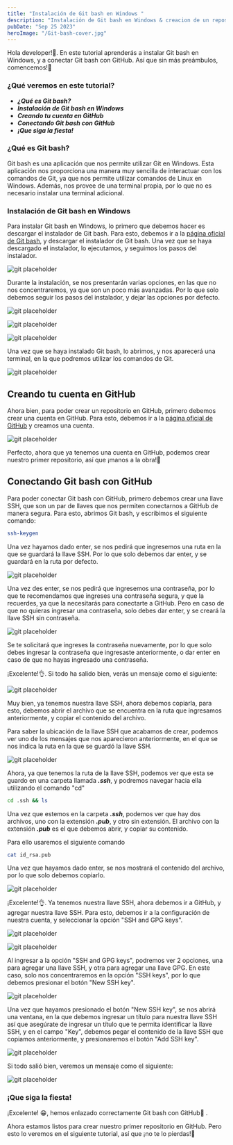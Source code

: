```yaml
---
title: "Instalación de Git bash en Windows "
description: "Instalación de Git bash en Windows & creacion de un repositorio en GitHub."
pubDate: "Sep 25 2023"
heroImage: "/Git-bash-cover.jpg"
---
```


Hola developer!👋. En este tutorial aprenderás a instalar Git bash en Windows, y a conectar Git bash con GitHub. Así que sin más preámbulos, comencemos!🚀

### ¿Qué veremos en este tutorial?

- **_¿Qué es Git bash?_**
- **_Instalación de Git bash en Windows_**
- **_Creando tu cuenta en GitHub_**
- **_Conectando Git bash con GitHub_**
- **_¡Que siga la fiesta!_**

### ¿Qué es Git bash?

Git bash es una aplicación que nos permite utilizar Git en Windows. Esta aplicación nos proporciona una manera muy sencilla de interactuar con los comandos de Git, ya que nos permite utilizar comandos de Linux en Windows. Además, nos provee de una terminal propia, por lo que no es necesario instalar una terminal adicional.

### Instalación de Git bash en Windows

Para instalar Git bash en Windows, lo primero que debemos hacer es descargar el instalador de Git bash. Para esto, debemos ir a la [página oficial de Git bash](https://git-scm.com/downloads), y descargar el instalador de Git bash. Una vez que se haya descargado el instalador, lo ejecutamos, y seguimos los pasos del instalador.

![git placeholder](/cover/git_tutorial/git-bash-site.png)

Durante la instalación, se nos presentarán varias opciones, en las que no nos concentraremos, ya que son un poco más avanzadas. Por lo que solo debemos seguir los pasos del instalador, y dejar las opciones por defecto.

![git placeholder](/cover/git_tutorial/bash-instalation.png)

![git placeholder](/cover/git_tutorial/git-bash-loading.png)

![git placeholder](/cover/git_tutorial/bash.png)

Una vez que se haya instalado Git bash, lo abrimos, y nos aparecerá una terminal, en la que podremos utilizar los comandos de Git.

![git placeholder](/cover/git_tutorial/bash-terminal.png)

## Creando tu cuenta en GitHub

Ahora bien, para poder crear un repositorio en GitHub, primero debemos crear una cuenta en GitHub. Para esto, debemos ir a la [página oficial de GitHub](https://github.com/) y creamos una cuenta.

![git placeholder](/cover/git_tutorial/github-account.png)

Perfecto, ahora que ya tenemos una cuenta en GitHub, podemos crear nuestro primer repositorio, así que ¡manos a la obra!🚀

## Conectando Git bash con GitHub

Para poder conectar Git bash con GitHub, primero debemos crear una llave SSH, que son un par de llaves que nos permiten conectarnos a GitHub de manera segura. Para esto, abrimos Git bash, y escribimos el siguiente comando:

```bash
ssh-keygen

```

Una vez hayamos dado enter, se nos pedirá que ingresemos una ruta en la que se guardará la llave SSH. Por lo que solo debemos dar enter, y se guardará en la ruta por defecto.

![git placeholder](/cover/git_tutorial/ssh-keygen.png)

Una vez des enter, se nos pedirá que ingresemos una contraseña, por lo que te recomendamos que ingreses una contraseña segura, y que la recuerdes, ya que la necesitarás para conectarte a GitHub. Pero en caso de que no quieras ingresar una contraseña, solo debes dar enter, y se creará la llave SSH sin contraseña.

![git placeholder](/cover/git_tutorial/ssh-keygen-password.png)

Se te solicitará que ingreses la contraseña nuevamente, por lo que solo debes ingresar la contraseña que ingresaste anteriormente, o dar enter en caso de que no hayas ingresado una contraseña.

¡Excelente!👌. Si todo ha salido bien, verás un mensaje como el siguiente:

![git placeholder](/cover/git_tutorial/ssh-keygen-success.png)

Muy bien, ya tenemos nuestra llave SSH, ahora debemos copiarla, para esto, debemos abrir el archivo que se encuentra en la ruta que ingresamos anteriormente, y copiar el contenido del archivo.

Para saber la ubicación de la llave SSH que acabamos de crear, podemos ver uno de los mensajes que nos aparecieron anteriormente, en el que se nos indica la ruta en la que se guardó la llave SSH.

![git placeholder](/cover/git_tutorial/ssh-keygen-file.png)

Ahora, ya que tenemos la ruta de la llave SSH, podemos ver que esta se guardo en una carpeta llamada **_.ssh_**, y podremos navegar hacia ella utilizando el comando "cd"

```bash
cd .ssh && ls
```

Una vez que estemos en la carpeta **_.ssh_**, podemos ver que hay dos archivos, uno con la extensión **_.pub_**, y otro sin extensión. El archivo con la extensión **_.pub_** es el que debemos abrir, y copiar su contenido.

Para ello usaremos el siguiente comando

```bash
cat id_rsa.pub
```

Una vez que hayamos dado enter, se nos mostrará el contenido del archivo, por lo que solo debemos copiarlo.

![git placeholder](/cover/git_tutorial/ssh-keygen-cat.png)

¡Excelente!👌. Ya tenemos nuestra llave SSH, ahora debemos ir a GitHub, y agregar nuestra llave SSH. Para esto, debemos ir a la configuración de nuestra cuenta, y seleccionar la opción "SSH and GPG keys".

![git placeholder](/cover/git_tutorial/github-settings.png)

![git placeholder](/cover/git_tutorial/github-ssh.png)

Al ingresar a la opción "SSH and GPG keys", podremos ver 2 opciones, una para agregar una llave SSH, y otra para agregar una llave GPG. En este caso, solo nos concentraremos en la opción "SSH keys", por lo que debemos presionar el botón "New SSH key".

![git placeholder](/cover/git_tutorial/github-ssh-new.png)

Una vez que hayamos presionado el botón "New SSH key", se nos abrirá una ventana, en la que debemos ingresar un título para nuestra llave SSH así que asegúrate de ingresar un título que te permita identificar la llave SSH, y en el campo "Key", debemos pegar el contenido de la llave SSH que copiamos anteriormente, y presionaremos el botón "Add SSH key".

![git placeholder](/cover/git_tutorial/github-ssh-new-key.png)

Si todo salió bien, veremos un mensaje como el siguiente:

![git placeholder](/cover/git_tutorial/github-ssh-success.png)

### ¡Que siga la fiesta!

¡Excelente! 😁, hemos enlazado correctamente Git bash con GitHub🔐 .

Ahora estamos listos para crear nuestro primer repositorio en GitHub. Pero esto lo veremos en el siguiente tutorial, así que ¡no te lo pierdas!🚀
